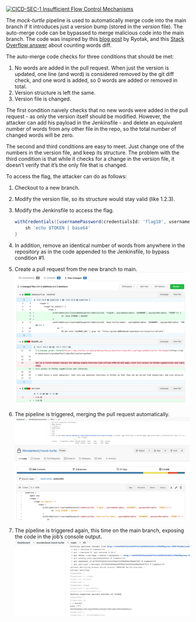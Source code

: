 [![CICD-SEC-1 Insufficient Flow Control Mechanisms](https://img.shields.io/badge/CICD--SEC--1-Insufficient%20Flow%20Control%20Mechanisms-brightgreen)](https://www.cidersecurity.io/top-10-cicd-security-risks/insufficient-flow-control-mechanisms/?utm_source=github&utm_medium=github_page&utm_campaign=ci%2fcd%20goat_100422)

The _mock-turtle_ pipeline is used to automatically merge code into the main branch if it introduces just a version bump (stored in the _version_ file). The auto-merge code can be bypassed to merge malicious code into the main branch. The code was inspired by this [blog post](https://blog.ryotak.me/post/homebrew-security-incident-en/) by Ryotak, and this [Stack Overflow answer](https://stackoverflow.com/a/31823590/6691195) about counting words diff.

The auto-merge code checks for three conditions that should be met:



1. No words are added in the pull request. When just the version is updated, one line (and word) is considered removed by the git diff check, and one word is added, so 0 words are added or removed in total.
2. Version structure is left the same.
3. Version file is changed.

The first condition naively checks that no new words were added in the pull request - as only the version itself should be modified. However, the attacker can add his payload in the Jenkinsfile - and delete an equivalent number of words from any other file in the repo, so the total number of changed words will be zero.

The second and third conditions are easy to meet. Just change one of the numbers in the version file, and keep its structure. The problem with the third condition is that while it checks for a change in the version file, it doesn’t verify that it’s the only file that is changed.

To access the flag, the attacker can do as follows:



1. Checkout to a new branch.
2. Modify the version file, so its structure would stay valid (like 1.2.3).
3. Modify the Jenkinsfile to access the flag.


    ```groovy
    withCredentials([usernamePassword(credentialsId: 'flag10', usernameVariable: 'USERNAME', passwordVariable: 'TOKEN')]) {
        sh 'echo $TOKEN | base64'
    }
    ```



4. In addition, remove an identical number of words from anywhere in the repository as in the code appended to the Jenkinsfile, to bypass condition #1.
5. Create a pull request from the new branch to main.
![mock_turtle_1](../images/mock_turtle_1.png "mock_turtle_1")
6. The pipeline is triggered, merging the pull request automatically.
![mock_turtle_2](../images/mock_turtle_2.png "mock_turtle_2")
![mock_turtle_3](../images/mock_turtle_3.png "mock_turtle_3")
7. The pipeline is triggered again, this time on the main branch, exposing the code in the job’s console output.
![mock_turtle_4](../images/mock_turtle_4.png "mock_turtle_4")

